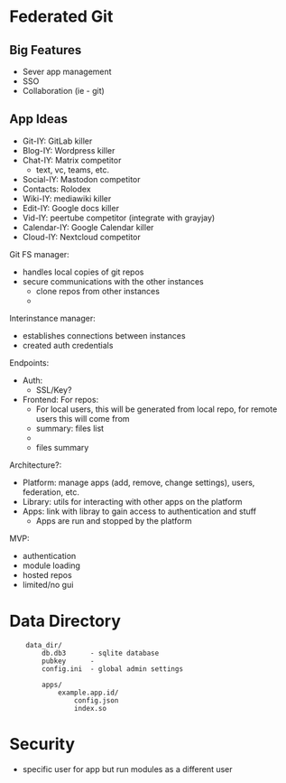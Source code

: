 # Federated Git

## Big Features
- Sever app management
- SSO
- Collaboration (ie - git)

## App Ideas
- Git-IY: GitLab killer 
- Blog-IY: Wordpress killer
- Chat-IY: Matrix competitor
  - text, vc, teams, etc.
- Social-IY: Mastodon competitor
- Contacts: Rolodex
- Wiki-IY: mediawiki killer
- Edit-IY: Google docs killer
- Vid-IY: peertube competitor (integrate with grayjay)
- Calendar-IY: Google Calendar killer
- Cloud-IY: Nextcloud competitor



Git FS manager:
- handles local copies of git repos
- secure communications with the other instances
	- clone repos from other instances
	- 

Interinstance manager:
- establishes connections between instances
- created auth credentials


Endpoints:
- Auth:
	- SSL/Key?
- Frontend: For repos:
	- For local users, this will be generated from local repo, for remote users this will come from
	- summary: files list
	- 
	- files summary 


Architecture?:
- Platform: manage apps (add, remove, change settings), users, federation, etc.
- Library: utils for interacting with other apps on the platform
- Apps: link with libray to gain access to authentication and stuff
	- Apps are run and stopped by the platform


MVP:
- authentication
- module loading
- hosted repos
- limited/no gui



# Data Directory
```
    data_dir/
        db.db3      - sqlite database
        pubkey      -
        config.ini  - global admin settings

        apps/
            example.app.id/
                config.json
                index.so
```



# Security
- specific user for app but run modules as a different user
